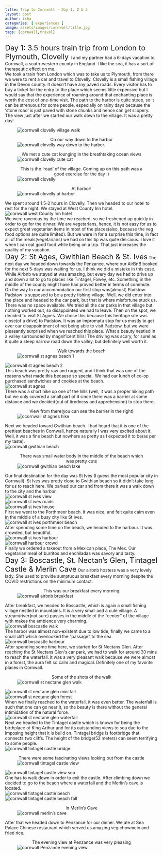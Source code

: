 ```yaml
---
title: Trip to Cornwall - Day 1, 2 & 3 
layout: post
author: isha
categories: [ experiences ]
image: assets/images/cornwall/title.jpg
tags: [cornwall,travel]
---
```



<font size="5"> Day 1: 3.5 hours train trip from London to Plymouth, Clovelly </font>
I and my partner had a 6-days vacation to Cornwall, a south-western county in England. I like the sea, it has a sort of therapeutic effect on me. 
<br />
We took a train from London which was to take us to Plymouth, from there we were to rent a car and travel to Clovelly.
Clovelly is a small fishing village in the Devon county. It doesn’t have any paved roads. Every visitor has to buy a ticket for the entry to the place which seems little expensive but I would say that the experience of roaming around that enchanting place is worth the cost of one-time visit. The path to the harbor is quite steep, so it can be strenuous for some people, especially on rainy days because the ‘stone road’ is just paved with stone chunks and hence can get slippery.
<br />
The view just after we started our walk down to the village. It was a pretty day!
<figure>
<img src="/mundana-theme-jekyll/assets/images/cornwall/1.jpg"
     alt="cornwall clovelly village walk"
     style="display: block; margin-right: auto; margin-left: auto; max-height: 700px" />
     <figcaption style="text-align: center;"></figcaption>
</figure>
<!-- On our way down to the harbor. -->
<figure>
<figcaption style="text-align: center;">On our way down to the harbor</figcaption>
<img src="/mundana-theme-jekyll/assets/images/cornwall/2.jpg"
     alt="cornwall clovelly way down to the harbor."
     style="display: block; margin-right: auto; margin-left: auto; max-height: 700px" />
</figure>
<!-- We met a cute cat lounging in the breathtaking ocean views. -->
<figure>
<figcaption style="text-align: center;">We met a cute cat lounging in the breathtaking ocean views</figcaption>
<img src="/mundana-theme-jekyll/assets/images/cornwall/3.jpg"
     alt="cornwall clovelly cute cat"
     style="display: block; margin-right: auto; margin-left: auto; max-height: 700px" />
</figure>
<!-- This is the ‘road’ of the village. Coming up on this path was a good exercise for the day :) -->
<figure>
<figcaption style="text-align: center;">This is the ‘road’ of the village. Coming up on this path was a good exercise for the day :)</figcaption>
<img src="/mundana-theme-jekyll/assets/images/cornwall/4.jpg"
     alt="cornwall clovelly"
     style="display: block; margin-right: auto; margin-left: auto; max-height: 700px" /> 
</figure>
<!-- At harbor, basking in the sun! -->
<figure>
<figcaption style="text-align: center;">At harbor!</figcaption>
<img src="/mundana-theme-jekyll/assets/images/cornwall/basking_in_sun.jpg"
     alt="cornwall clovelly at harbor"
     style="display: block; margin-right: auto; margin-left: auto; max-height: 700px" />
</figure>
We spent around 1.5-2 hours in Clovelly. Then we headed to our hotel to rest for the night. We stayed at West County Inn hotel.
<img src="/mundana-theme-jekyll/assets/images/cornwall/7.jpg"
     alt="cornwall west County Inn hotel"
     style="display: block; margin-right: auto; margin-left: auto; max-height: 700px" />
We were ravenous by the time we reached, so we freshened up quickly in order to go for the dinner. We are vegetarians, hence, it is not easy for us to expect great vegetarian items in most of the places(also, because the veg food options are quite limited). But we were in for a surprise this time, in fact all of the meals(vegetarians) we had on this tip was quite delicious. I love it when I can eat good food while being on a trip. That just increases the quality of my vacation.
<br />
<font size="5"> Day 2: St Ages, Gwithian Beach & St. Ives</font>
The next day we headed down towards the Penzance, where our AirBnB booked for the next 5-days was waiting for us. I think we did a mistake in this case. While Airbnb we stayed at was amazing, but every day we had to drive up and down a lot to go to places like Tintagel, Fowey, etc. Something in the middle of the county might have had proved better in terms of commute.
<br />
On the way to our accommodation our first stop was(almost) Padstow. Padstow is supposed to be a pretty fishing village. Well, we did enter into the place and headed to the car park, but that is where misfortune stuck us. There was no space available. We tried all the car parks in that village but nothing worked out, so disappointed we had to leave. Then on the spot, we decided to visit St Agnes. We chose this because this heritage site was close(of a drive) to Padstow. It was an impromptu stop for us mostly to get over our disappointment of not being able to visit Padstow, but we were pleasantly surprised when we reached this place. What a beauty nestled in a valley surrounded by magnificent hills! The driving was scary, for sure! as it quite a steep narrow road down the valley, but definitely well worth it.
<!-- Walk towards the beach -->
<figure>
<figcaption style="text-align: center;">Walk towards the beach</figcaption>
<img src="/mundana-theme-jekyll/assets/images/cornwall/9.jpg"
     alt="cornwall st agnes beach 1"
     style="display: block; margin-right: auto; margin-left: auto; max-height: 700px" />
</figure>
<img src="/mundana-theme-jekyll/assets/images/cornwall/10.jpg"
     alt="cornwall st agnes beach 2"
     style="display: block; margin-right: auto; margin-left: auto; max-height: 700px" />
This beach was pretty raw and rugged, and I think that was one of the reasons what made this because so special. We had our lunch of co-op purchased sandwiches and cookies at the beach.
<img src="/mundana-theme-jekyll/assets/images/cornwall/rugged.jpg"
     alt="cornwall st agnes"
     style="display: block; margin-right: auto; margin-left: auto; max-height: 700px" />
There was a short hike up one of the hills (well, it was a proper hiking path but we only covered a small part of it since there was a barrier at some distance and we decided(out of tiredness and apprehension) to stop there.
<figure>
<figcaption style="text-align: center;">View from there(you can see the barrier in the right)</figcaption>
<img src="/mundana-theme-jekyll/assets/images/cornwall/13.jpg"
     alt="ccornwall st agnes hike"
     style="display: block; margin-right: auto; margin-left: auto; max-height: 700px" />
</figure>
Next we headed toward Gwithian beach. I had heard that it is one of the prettiest beaches in Cornwall, hence naturally I was very excited about it. Well, it was a fine beach but nowhere as pretty as I expected it to be(as per my taste).
<img src="/mundana-theme-jekyll/assets/images/cornwall/14.jpg"
     alt="cornwall gwithian beach"
     style="display: block; margin-right: auto; margin-left: auto; max-height: 700px" />
<!-- There was small water body in the middle of the beach which was pretty cute. -->
<figure>
<figcaption style="text-align: center;">There was small water body in the middle of the beach which was pretty cute</figcaption>
<img src="/mundana-theme-jekyll/assets/images/cornwall/middle_lake.jpg"
     alt="cornwall gwithian beach lake"
     style="display: block; margin-right: auto; margin-left: auto; max-height: 700px" />
</figure>
Our final destination for the day was St Ives (I guess the most popular city in Cornwall). St Ives was pretty close to Gwithian beach so it didn’t take long for us to reach here. We parked our car and from there it was a walk down to the city and the harbor. 
<img src="/mundana-theme-jekyll/assets/images/cornwall/16.jpg"
     alt="cornwall st ives view"
     style="display: block; margin-right: auto; margin-left: auto; max-height: 700px" />
<img src="/mundana-theme-jekyll/assets/images/cornwall/17.jpg"
     alt="cornwall st ives roads"
     style="display: block; margin-right: auto; margin-left: auto; max-height: 700px" />
<img src="/mundana-theme-jekyll/assets/images/cornwall/18.jpg"
     alt="cornwall st ives house"
     style="display: block; margin-right: auto; margin-left: auto; max-height: 700px" />
First we went to the Porthmeor beach. It was nice, and felt quite calm even in the middle of a busy city like St Ives.
<img src="/mundana-theme-jekyll/assets/images/cornwall/20.jpg"
     alt="cornwall st ives porthmeor beach"
     style="display: block; margin-right: auto; margin-left: auto; max-height: 700px" />
After spending some time on the beach, we headed to the harbour. It was crowded, but beautiful.
<img src="/mundana-theme-jekyll/assets/images/cornwall/21.jpg"
     alt="cornwall st ives harbour"
     style="display: block; margin-right: auto; margin-left: auto; max-height: 700px" />
<img src="/mundana-theme-jekyll/assets/images/cornwall/22.jpg"
     alt="cornwall harbour crowd"
     style="display: block; margin-right: auto; margin-left: auto; max-height: 700px" />
Finally we ordered a takeout from a Mexican place, The Mex. Our vegetarian meal of burritos and enchiladas was savory and tasty.
<br />
<font size="5"> Day 3: Boscastle, St. Nectan’s Glen, Tintagel Castle & Merlin Cave</font>
Our airbnb hostess was a very lovely lady. She used to provide sumptuous breakfast every morning despite the COVID restrictions on the minimum contact. 
<figure>
<figcaption style="text-align: center;">This was our breakfast every morning</figcaption>
<img src="/mundana-theme-jekyll/assets/images/cornwall/breakfast.jpg"
     alt="cornwall airbnb breakfast"
     style="display: block; margin-right: auto; margin-left: auto; max-height: 700px" />
</figure>
After breakfast, we headed to Boscastle, which is again a small fishing village nestled in mountains. It is a very small and a cute village. A stream/river(not sure) passes in the middle of the “center” of the village with makes the ambience very charming.
<img src="/mundana-theme-jekyll/assets/images/cornwall/23.jpg"
     alt="cornwall boscastle walk"
     style="display: block; margin-right: auto; margin-left: auto; max-height: 700px" />
The harbor was almost non-existent due to low tide, finally we came to a small cliff which overlooked the “passage" to the sea.
<img src="/mundana-theme-jekyll/assets/images/cornwall/24.jpg"
     alt="cornwall boscastle harbour"
     style="display: block; margin-right: auto; margin-left: auto; max-height: 700px" />
After spending some time here, we started for St Nectans Glen. After reaching the St Nectans Glen's car park, we had to walk for around 30 mins to reach the waterfall. It was a very pleasant walk because we were almost in a forest, the aura felt so calm and magical. Definitely one of my favorite places in Cornwall. 
<figure>
<figcaption style="text-align: center;">Some of the shots of the walk</figcaption>
<img src="/mundana-theme-jekyll/assets/images/cornwall/walk_st_nectane_2.jpg"
     alt="cornwall st nectane glen walk"
     style="display: block; margin-right: auto; margin-left: auto; max-height: 700px" />
</figure>
<img src="/mundana-theme-jekyll/assets/images/cornwall/26.jpg"
     alt="cornwall st nectane glen mini fall"
     style="display: block; margin-right: auto; margin-left: auto; max-height: 700px" />
<img src="/mundana-theme-jekyll/assets/images/cornwall/walk_st_nectan_3.jpg"
     alt="cornwall st nectane glen forest"
     style="display: block; margin-right: auto; margin-left: auto; max-height: 700px" />
When we finally reached to the waterfall, it was even better. The waterfall is such that one can go near it, so the beauty is there without the general intimidation of the natural force.
<img src="/mundana-theme-jekyll/assets/images/cornwall/waterfall.gif"
     alt="cornwall st nectane glen waterfall"
     style="display: block; margin-right: auto; margin-left: auto; max-height: 700px" />
Next we headed to the Tintagel castle which is known for being the birthplace of King Arthur and for its outstanding views to sea due to the imposing height that it is build on.
Tintagel bridge is footbridge that connects two cliffs. The height of the bridge(52 meters) can seem terrifying to some people.
<img src="/mundana-theme-jekyll/assets/images/cornwall/bridge.jpg"
     alt="cornwall tintagel castle bridge"
     style="display: block; margin-right: auto; margin-left: auto; max-height: 700px" />
<figure>
<figcaption style="text-align: center;">There were some fascinating views looking out from the castle</figcaption>
<img src="/mundana-theme-jekyll/assets/images/cornwall/30.jpg"
     alt="cornwall tintagel castle view"
     style="display: block; margin-right: auto; margin-left: auto; max-height: 700px" />
</figure>
<img src="/mundana-theme-jekyll/assets/images/cornwall/33.jpg"
     alt="cornwall tintagel castle view sea"
     style="display: block; margin-right: auto; margin-left: auto; max-height: 700px" />
One has to walk down in order to exit the castle. After climbing down we decided to go to the beach where a waterfall and the Merlin’s cave is located.
<img src="/mundana-theme-jekyll/assets/images/cornwall/35.jpg"
     alt="cornwall tintagel castle beach"
     style="display: block; margin-right: auto; margin-left: auto; max-height: 700px" />
<img src="/mundana-theme-jekyll/assets/images/cornwall/31.jpg"
     alt="cornwall tintagel castle beach fall"
     style="display: block; margin-right: auto; margin-left: auto; max-height: 700px" />
<figure>
<figcaption style="text-align: center;">In Merlin’s Cave</figcaption>
<img src="/mundana-theme-jekyll/assets/images/cornwall/mcave.jpg"
     alt="cornwall merlin’s cave"
     style="display: block; margin-right: auto; margin-left: auto; max-height: 700px" />
</figure>
After that we headed down to Penzance for our dinner. We ate at Sea Palace Chinese restaurant which served us amazing veg chowmein and fried rice.
<figure>
<figcaption style="text-align: center;">The evening view at Penzance was very pleasing</figcaption>
<img src="/mundana-theme-jekyll/assets/images/cornwall/34.jpg"
     alt="cornwall Penzance evening view"
     style="display: block; margin-right: auto; margin-left: auto; max-height: 700px" />
</figure>